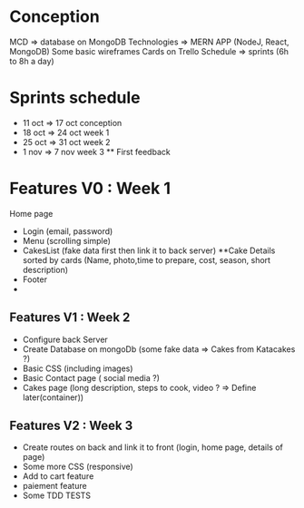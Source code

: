 # Conception
MCD => database on MongoDB
Technologies => MERN APP (NodeJ, React, MongoDB)
Some basic wireframes
Cards on Trello
Schedule => sprints (6h to 8h a day)

# Sprints schedule
- 11 oct => 17 oct conception
- 18 oct => 24 oct week 1
- 25 oct => 31 oct week 2
- 1  nov =>  7 nov week 3
** First feedback 

# Features V0 : Week 1
Home page
- Login (email, password)
- Menu (scrolling simple)
- CakesList (fake data first then link it to back server)
**Cake Details sorted by cards (Name, photo,time to prepare, cost, season, short description)
- Footer 
- 

## Features V1 : Week 2
- Configure back Server
- Create Database on mongoDb (some fake data => Cakes from Katacakes ?)
- Basic CSS (including images)
- Basic Contact page ( social media ?)
- Cakes page (long description, steps to cook, video ? => Define later(container))

## Features V2 : Week 3
- Create routes on back and link it to front (login, home page, details of page)
- Some more CSS (responsive)
- Add to cart feature
- paiement feature
- Some TDD TESTS

## 






